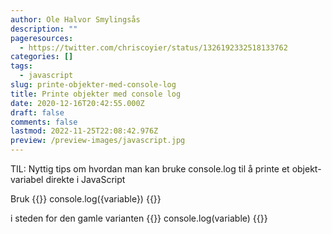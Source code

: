 ```yaml
---
author: Ole Halvor Smylingsås
description: ""
pageresources:
  - https://twitter.com/chriscoyier/status/1326192332518133762
categories: []
tags:
  - javascript
slug: printe-objekter-med-console-log
title: Printe objekter med console log
date: 2020-12-16T20:42:55.000Z
draft: false
comments: false
lastmod: 2022-11-25T22:08:42.976Z
preview: /preview-images/javascript.jpg
---
```


TIL: Nyttig tips om hvordan man kan bruke console.log til å printe et objekt-variabel direkte i JavaScript
<!--more-->
 
Bruk 
{{<highlight js>}}
console.log({variable})
{{</highlight>}}

i steden for den gamle varianten
{{<highlight js>}}
console.log(variable)
{{</highlight>}}
